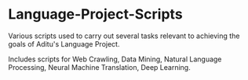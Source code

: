 # Language-Project-Scripts

Various scripts used to carry out several tasks relevant to achieving the goals of Aditu's Language Project.

Includes scripts for Web Crawling, Data Mining, Natural Language Processing, Neural Machine Translation, Deep Learning.
